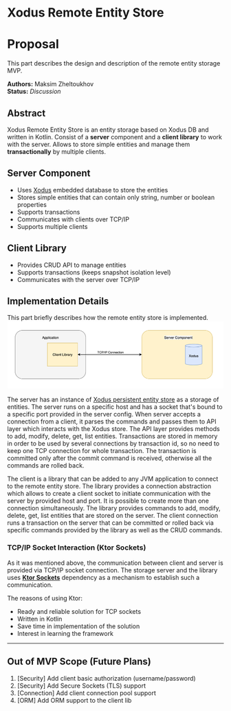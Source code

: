 # Xodus Remote Entity Store

# Proposal

This part describes the design and description of the remote entity storage MVP.

**Authors:** Maksim Zheltoukhov  
**Status:** _Discussion_

## Abstract

Xodus Remote Entity Store is an entity storage based on Xodus DB and written in Kotlin. 
Consist of a **server** component and a **client library** to work with the server.
Allows to store simple entities and manage them **transactionally** by multiple clients.

## Server Component

- Uses [Xodus](https://github.com/JetBrains/xodus) embedded database to store the entities
- Stores simple entities that can contain only string, number or boolean properties
- Supports transactions
- Communicates with clients over TCP/IP
- Supports multiple clients

## Client Library

- Provides CRUD API to manage entities
- Supports transactions (keeps snapshot isolation level)
- Communicates with the server over TCP/IP

## Implementation Details

This part briefly describes how the remote entity store is implemented.
![Schema](img.png)

The server has an instance of [Xodus persistent entity store](https://github.com/JetBrains/xodus#entity-stores) 
as a storage of entities. The server runs on a specific host and has a socket that's bound to a specific port provided 
in the server config. When server accepts a connection from a client, it parses the commands and passes them to API layer
which interacts with the Xodus store. The API layer provides methods to add, modify, delete, get, list entities.
Transactions are stored in memory in order to be used by several connections by transaction id, so no need to keep
one TCP connection for whole transaction. The transaction is committed only after the commit command is received,
otherwise all the commands are rolled back.

The client is a library that can be added to any JVM application to connect to the remote entity store. The library
provides a connection abstraction which allows to create a client socket to initiate communication with the server 
by provided host and port. It is possible to create more than one connection simultaneously. The library provides 
commands to add, modify, delete, get, list entities that are stored on the server. The client connection runs a transaction
on the server that can be committed or rolled back via specific commands provided by the library as well as the CRUD commands.

### TCP/IP Socket Interaction (Ktor Sockets)

As it was mentioned above, the communication between client and server is provided via TCP/IP socket connection.
The storage server and the library uses **[Ktor Sockets](https://ktor.io/docs/servers-raw-sockets.html)** dependency as a
mechanism to establish such a communication.

The reasons of using Ktor:
- Ready and reliable solution for TCP sockets
- Written in Kotlin
- Save time in implementation of the solution 
- Interest in learning the framework
---

## Out of MVP Scope (Future Plans)

1. [Security] Add client basic authorization (username/password)
2. [Security] Add Secure Sockets (TLS) support
3. [Connection] Add client connection pool support
4. [ORM] Add ORM support to the client lib



